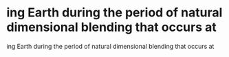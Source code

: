 # ing Earth during the period of natural dimensional blending that occurs at

ing Earth during the period of natural dimensional blending that occurs at